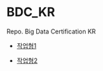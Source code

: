 # BDC_KR
Repo. Big Data Certification KR

- [작업형1](https://github.com/sparkerhoney/BDC-KR/tree/main/T1)

- [작업형2](https://github.com/sparkerhoney/BDC-KR/tree/main/T1)
